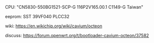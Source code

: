 CPU: "CN5830-550BG1521-SCP-G
116P2V165.00.1
C1149-G
Taiwan"

eeprom: SST 39VF040 PLCC32

wiki: https://en.wikichip.org/wiki/cavium/octeon

discuss: https://forum.openwrt.org/t/bootloader-cavium-octeon/37582
